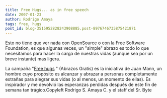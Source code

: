 ```yaml
---
title: Free Hugs... as in free speech
date: 2007-01-23
author: Rodrigo Amaya
tags: free, hugs
post_id: blog-3515952828243908885.post-8976746735875421871
---
```


Esto no tiene que ver nada con OpenSource o con la Free Software Foundation, es que algunas veces, un "simple" abrazo es todo lo que necesitamos para hacer la carga de nuestras vidas (aunque sea por un breve instante) mas ligera.

La campaña "[Free hugs](https://www.freehugscampaign.org/)
" (Abrazos Gratis) es la iniciativa de Juan Mann, un hombre cuyo propósito es alcanzar y abrazar a personas completamente extrañas para alegrar sus vidas (o al menos, un momento de ellas). Es inspirador y me devolvió las esperanzas perdidas después de este fin de semana tan trágico.Copyleft Rodrigo S. Amaya C. y el staff del Sr. Byte
